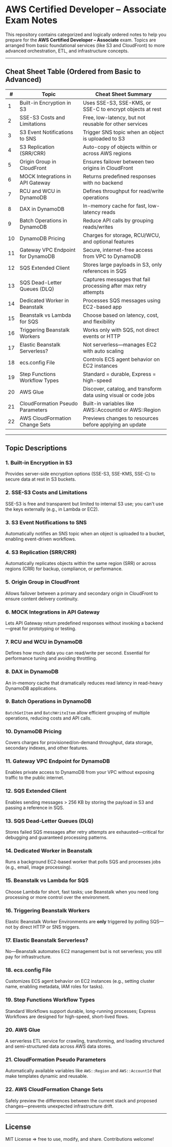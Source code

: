 # AWS Certified Developer – Associate Exam Notes

This repository contains categorized and logically ordered notes to help you prepare for the **AWS Certified Developer – Associate** exam. Topics are arranged from basic foundational services (like S3 and CloudFront) to more advanced orchestration, ETL, and infrastructure concepts.

---

## Cheat Sheet Table (Ordered from Basic to Advanced)

| #  | Topic                                  | Cheat Sheet Summary                                                |
|----|----------------------------------------|--------------------------------------------------------------------|
| 1  | Built-in Encryption in S3              | Uses SSE-S3, SSE-KMS, or SSE-C to encrypt objects at rest         |
| 2  | SSE-S3 Costs and Limitations           | Free, low-latency, but not reusable for other services            |
| 3  | S3 Event Notifications to SNS          | Trigger SNS topic when an object is uploaded to S3                |
| 4  | S3 Replication (SRR/CRR)               | Auto-copy of objects within or across AWS regions                 |
| 5  | Origin Group in CloudFront             | Ensures failover between two origins in CloudFront                |
| 6  | MOCK Integrations in API Gateway       | Returns predefined responses with no backend                      |
| 7  | RCU and WCU in DynamoDB                | Defines throughput for read/write operations                      |
| 8  | DAX in DynamoDB                        | In-memory cache for fast, low-latency reads                       |
| 9  | Batch Operations in DynamoDB           | Reduce API calls by grouping reads/writes                         |
| 10 | DynamoDB Pricing                       | Charges for storage, RCU/WCU, and optional features               |
| 11 | Gateway VPC Endpoint for DynamoDB      | Secure, internet-free access from VPC to DynamoDB                 |
| 12 | SQS Extended Client                    | Stores large payloads in S3, only references in SQS               |
| 13 | SQS Dead-Letter Queues (DLQ)           | Captures messages that fail processing after max retry attempts   |
| 14 | Dedicated Worker in Beanstalk          | Processes SQS messages using EC2-based app                        |
| 15 | Beanstalk vs Lambda for SQS            | Choose based on latency, cost, and flexibility                    |
| 16 | Triggering Beanstalk Workers           | Works only with SQS, not direct events or HTTP                    |
| 17 | Elastic Beanstalk Serverless?          | Not serverless—manages EC2 with auto scaling                      |
| 18 | ecs.config File                        | Controls ECS agent behavior on EC2 instances                      |
| 19 | Step Functions Workflow Types          | Standard = durable, Express = high-speed                          |
| 20 | AWS Glue                               | Discover, catalog, and transform data using visual or code jobs   |
| 21 | CloudFormation Pseudo Parameters       | Built-in variables like AWS::AccountId or AWS::Region             |
| 22 | AWS CloudFormation Change Sets         | Previews changes to resources before applying an update           |

---

## Topic Descriptions

### 1. Built-in Encryption in S3  
Provides server-side encryption options (SSE-S3, SSE-KMS, SSE-C) to secure data at rest in S3 buckets.

### 2. SSE-S3 Costs and Limitations  
SSE-S3 is free and transparent but limited to internal S3 use; you can't use the keys externally (e.g., in Lambda or EC2).

### 3. S3 Event Notifications to SNS  
Automatically notifies an SNS topic when an object is uploaded to a bucket, enabling event-driven workflows.

### 4. S3 Replication (SRR/CRR)  
Automatically replicates objects within the same region (SRR) or across regions (CRR) for backup, compliance, or performance.

### 5. Origin Group in CloudFront  
Allows failover between a primary and secondary origin in CloudFront to ensure content delivery continuity.

### 6. MOCK Integrations in API Gateway  
Lets API Gateway return predefined responses without invoking a backend—great for prototyping or testing.

### 7. RCU and WCU in DynamoDB  
Defines how much data you can read/write per second. Essential for performance tuning and avoiding throttling.

### 8. DAX in DynamoDB  
An in-memory cache that dramatically reduces read latency in read-heavy DynamoDB applications.

### 9. Batch Operations in DynamoDB  
`BatchGetItem` and `BatchWriteItem` allow efficient grouping of multiple operations, reducing costs and API calls.

### 10. DynamoDB Pricing  
Covers charges for provisioned/on-demand throughput, data storage, secondary indexes, and other features.

### 11. Gateway VPC Endpoint for DynamoDB  
Enables private access to DynamoDB from your VPC without exposing traffic to the public internet.

### 12. SQS Extended Client  
Enables sending messages > 256 KB by storing the payload in S3 and passing a reference in SQS.

### 13. SQS Dead-Letter Queues (DLQ)  
Stores failed SQS messages after retry attempts are exhausted—critical for debugging and guaranteed processing patterns.

### 14. Dedicated Worker in Beanstalk  
Runs a background EC2-based worker that polls SQS and processes jobs (e.g., email, image processing).

### 15. Beanstalk vs Lambda for SQS  
Choose Lambda for short, fast tasks; use Beanstalk when you need long processing or more control over the environment.

### 16. Triggering Beanstalk Workers  
Elastic Beanstalk Worker Environments are **only** triggered by polling SQS—not by direct HTTP or SNS triggers.

### 17. Elastic Beanstalk Serverless?  
No—Beanstalk automates EC2 management but is not serverless; you still pay for infrastructure.

### 18. ecs.config File  
Customizes ECS agent behavior on EC2 instances (e.g., setting cluster name, enabling metadata, IAM roles for tasks).

### 19. Step Functions Workflow Types  
Standard Workflows support durable, long-running processes; Express Workflows are designed for high-speed, short-lived flows.

### 20. AWS Glue  
A serverless ETL service for crawling, transforming, and loading structured and semi-structured data across AWS data stores.

### 21. CloudFormation Pseudo Parameters  
Automatically available variables like `AWS::Region` and `AWS::AccountId` that make templates dynamic and reusable.

### 22. AWS CloudFormation Change Sets  
Safely preview the differences between the current stack and proposed changes—prevents unexpected infrastructure drift.

---

## License

MIT License ⇒ free to use, modify, and share. Contributions welcome!

